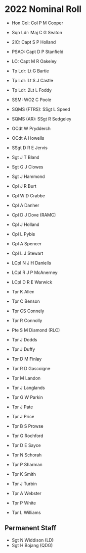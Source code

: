 # 2022 Nominal Roll

* Hon Col: Col P M Cooper
* Sqn Ldr: Maj C G Seaton
* 2IC: Capt S P Holland
* PSAO: Capt D P Stanfield
* LO: Capt M R Oakeley
* Tp Ldr: Lt G Bartie
* Tp Ldr: Lt S J Castle
* Tp Ldr: 2Lt L Foddy
* SSM: WO2 C Poole
* SQMS (FTRS): SSgt L Speed
* SQMS (AR): SSgt R Sedgeley

* OCdt W Prydderch
* OCdt A Howells
* SSgt D R E Jervis
* Sgt J T Bland
* Sgt G J Clowes
* Sgt J Hammond
* Cpl J R Burt
* Cpl W D Crabbe
* Cpl A Danher
* Cpl D J Dove (RAMC)
* Cpl J Holland
* Cpl L Pybis
* Cpl A Spencer
* Cpl L J Stewart
* LCpl N J H Daniells
* LCpl R J P McAnerney
* LCpl D R E Warwick
* Tpr K Allen
* Tpr C Benson
* Tpr CS Connely
* Tpr R Connolly
* Pte S M Diamond (RLC)
* Tpr J Dodds
* Tpr J Duffy
* Tpr D M Finlay
* Tpr R D Gascoigne
* Tpr M Landon
* Tpr J Langlands
* Tpr G W Parkin
* Tpr J Pate
* Tpr J Price
* Tpr B S Prowse
* Tpr G Rochford
* Tpr D E Sayce
* Tpr N Schorah
* Tpr P Sharman
* Tpr K Smith
* Tpr J Turbin
* Tpr A Webster
* Tpr P White
* Tpr L Williams

## Permanent Staff

* Sgt N Widdison (LD)
* Sgt H Bojang (QDG)
